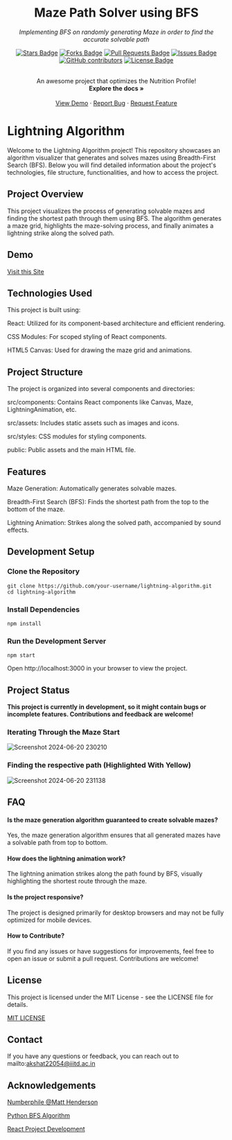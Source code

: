 <h1 align="center">Maze Path Solver using BFS</h1>

<p align="center"><i>Implementing BFS on randomly generating Maze in order to find the accurate solvable path</i></p>

<div align="center">
  <a href="https://github.com/akshatrajsaxena/lightning-algorithm/stargazers"><img src="https://img.shields.io/github/stars/akshatrajsaxena/lightning-algorithm" alt="Stars Badge"/></a>
  <a href="https://github.com/akshatrajsaxena/lightning-algorithm/network/members"><img src="https://img.shields.io/github/forks/akshatrajsaxena/lightning-algorithm" alt="Forks Badge"/></a>
  <a href="https://github.com/akshatrajsaxena/lightning-algorithm/pulls"><img src="https://img.shields.io/github/issues-pr/akshatrajsaxena/lightning-algorithm" alt="Pull Requests Badge"/></a>
  <a href="https://github.com/akshatrajsaxena/lightning-algorithm/issues"><img src="https://img.shields.io/github/issues/akshatrajsaxena/lightning-algorithm" alt="Issues Badge"/></a>
  <a href="https://github.com/akshatrajsaxena/lightning-algorithm/graphs/contributors"><img alt="GitHub contributors" src="https://img.shields.io/github/contributors/akshatrajsaxena/lightning-algorithm" ?color=2b9348"></a>
  <a href="https://github.com/akshatrajsaxena/lightning-algorithm/blob/master/LICENSE"><img src="https://img.shields.io/github/license/akshatrajsaxena/lightning-algorithm ?color=2b9348" alt="License Badge"/></a>
</div>
<br>

<p align="center">
    An awesome project that optimizes the Nutrition Profile!
    <br />
    <strong>Explore the docs »</strong>
    <br />
    <br />
    <a href="https://akshatrajsaxenalightningstrike.netlify.app/">View Demo</a>
    ·
    <a href="https://github.com/akshatrajsaxena/lightning-algorithm/issues">Report Bug</a>
    ·
    <a href="https://github.com/akshatrajsaxena/lightning-algorithm/issues">Request Feature</a>
    <br />
</p>

# Lightning Algorithm

Welcome to the Lightning Algorithm project! This repository showcases an algorithm visualizer that generates and solves mazes using Breadth-First Search (BFS). Below you will find detailed information about the project's technologies, file structure, functionalities, and how to access the project.

## Project Overview

This project visualizes the process of generating solvable mazes and finding the shortest path through them using BFS. The algorithm generates a maze grid, highlights the maze-solving process, and finally animates a lightning strike along the solved path.

## Demo 

[Visit this Site](https://akshatrajsaxenalightningstrike.netlify.app)

## Technologies Used

This project is built using:

React: Utilized for its component-based architecture and efficient rendering.

CSS Modules: For scoped styling of React components.

HTML5 Canvas: Used for drawing the maze grid and animations.

## Project Structure

The project is organized into several components and directories:

src/components: Contains React components like Canvas, Maze, LightningAnimation, etc.

src/assets: Includes static assets such as images and icons.

src/styles: CSS modules for styling components.

public: Public assets and the main HTML file.

## Features

Maze Generation: Automatically generates solvable mazes.

Breadth-First Search (BFS): Finds the shortest path from the top to the bottom of the maze.

Lightning Animation: Strikes along the solved path, accompanied by sound effects.

## Development Setup

### Clone the Repository

```
git clone https://github.com/your-username/lightning-algorithm.git
cd lightning-algorithm
```

### Install Dependencies

```
npm install
```
### Run the Development Server

```
npm start
```

Open http://localhost:3000 in your browser to view the project.

## Project Status

**This project is currently in development, so it might contain bugs or incomplete features. Contributions and feedback are welcome!**

### Iterating Through the Maze Start

![Screenshot 2024-06-20 230210](https://github.com/akshatrajsaxena/lightning-algorithm/assets/119042958/c867f2ab-fcd1-465c-8cf6-6fe5a130e18a)

### Finding the respective path (Highlighted With Yellow)

![Screenshot 2024-06-20 231138](https://github.com/akshatrajsaxena/lightning-algorithm/assets/119042958/e4832cf0-f421-4655-ad21-0e92da52c1e4)

## FAQ

#### Is the maze generation algorithm guaranteed to create solvable mazes?
Yes, the maze generation algorithm ensures that all generated mazes have a solvable path from top to bottom.

#### How does the lightning animation work?
The lightning animation strikes along the path found by BFS, visually highlighting the shortest route through the maze.

#### Is the project responsive?

The project is designed primarily for desktop browsers and may not be fully optimized for mobile devices.

#### How to Contribute?

If you find any issues or have suggestions for improvements, feel free to open an issue or submit a pull request. Contributions are welcome!

## License

This project is licensed under the MIT License - see the LICENSE file for details.

[MIT LICENSE](https://github.com/akshatrajsaxena/lightning-algorithm/blob/master/LICENSE)

## Contact

If you have any questions or feedback, you can reach out to mailto:akshat22054@iiitd.ac.in

## Acknowledgements

[Numberphile @Matt Henderson](https://www.youtube.com/watch?v=akZ8JJ4gGLs)

[Python BFS Algorithm](https://github.com/Aaryan-R-S/Lightning-BFS)

[React Project Development](https://youtu.be/LDB4uaJ87e0?si=f8MV7LT90Lmy_ziZ)
